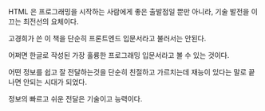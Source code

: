 HTML 은 프로그래밍을 시작하는 사람에게 좋은 출발점일 뿐만 아니라, 기술 발전을 이끄는 최전선의 요체이다.

고경희가 쓴 이 책을 단순히 프론트엔드 입문서라고 불러서는 안된다.

어쩌면 한글로 작성된 가장 훌륭한 프로그래밍 입문서라고 볼 수 있는 것이다.

어떤 정보를 쉽고 잘 전달하는것을
단순히 친절하고 가르치는데 재능이 있다는 말로 끝나면 안되는 시대가 되었다.

정보의 빠르고 쉬운 전달은
기술이고 능력이다.
